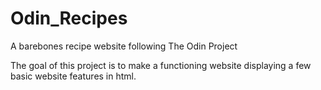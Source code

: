 # Odin_Recipes
A barebones recipe website following The Odin Project

The goal of this project is to make a functioning website displaying a few basic website features in html. 